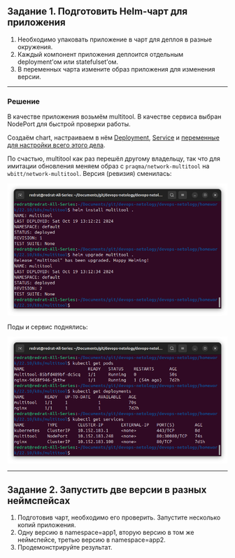 ## Задание 1. Подготовить Helm-чарт для приложения

1. Необходимо упаковать приложение в чарт для деплоя в разные окружения. 
2. Каждый компонент приложения деплоится отдельным deployment’ом или statefulset’ом.
3. В переменных чарта измените образ приложения для изменения версии.

---

### Решение

В качестве приложения возьмём multitool. В качестве сервиса выбран NodePort для быстрой проверки работы.

Создаём chart, настраиваем в нём [Deployment](k8s/multitool/templates/deployment.yaml), [Service](k8s/multitool/templates/service.yaml) и [переменные для настройки всего этого дела](k8s/multitool/values.yaml).

По счастью, multitool как раз перешёл другому владельцу, так что для имитации обновления меняем образ с `praqma/network-multitool` на `wbitt/network-multitool`. Версия (ревизия) сменилась:

![alt text](img/1.1.png)

Поды и сервис поднялись:

![alt text](img/1.2.png)

---

## Задание 2. Запустить две версии в разных неймспейсах

1. Подготовив чарт, необходимо его проверить. Запуститe несколько копий приложения.
2. Одну версию в namespace=app1, вторую версию в том же неймспейсе, третью версию в namespace=app2.
3. Продемонстрируйте результат.

